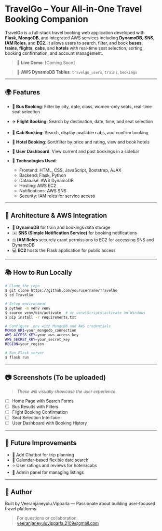 # TravelGo – Your All-in-One Travel Booking Companion

TravelGo is a full-stack travel booking web application developed with **Flask**, **MongoDB**, and integrated AWS services including **DynamoDB**, **SNS**, **IAM Roles**, and **EC2**. It allows users to search, filter, and book **buses**, **trains**, **flights**, **cabs**, and **hotels** with real-time seat selection, sorting, booking confirmation, and account management.

> 🚀 **Live Demo**: \[Coming Soon]


> 📂 **AWS DynamoDB Tables**: `travelgo_users`, `trains`, `bookings`

---

## 🌍 Features

* 🚌 **Bus Booking**: Filter by city, date, class, women-only seats, real-time seat selection
* ✈️ **Flight Booking**: Search by destination, date, time, and seat selection
* 🚕 **Cab Booking**: Search, display available cabs, and confirm booking
* 🏨 **Hotel Booking**: Sort/filter by price and rating, view and book hotels
* 👤 **User Dashboard**: View current and past bookings in a sidebar
* 🚀 **Technologies Used**:

  * Frontend: HTML, CSS, JavaScript, Bootstrap, AJAX
  * Backend: Flask, Python
  * Database:  AWS DynamoDB
  * Hosting: AWS EC2
  * Notifications: AWS SNS
  * Security: IAM roles for service access

---

## 🔄 Architecture & AWS Integration

* 🧰 **DynamoDB** for train and bookings data storage
* ✉️ **SNS (Simple Notification Service)** for booking notifications
* ⚖️ **IAM Roles** securely grant permissions to EC2 for accessing SNS and DynamoDB
* 💻 **EC2** hosts the Flask application for public access

---

## 📚 How to Run Locally

```bash
# Clone the repo
$ git clone https://github.com/yourusername/TravelGo
$ cd TravelGo

# Setup environment
$ python -m venv venv
$ source venv/bin/activate  # or venv\Scripts\activate on Windows
$ pip install -r requirements.txt

# Configure .env with MongoDB and AWS credentials
MONGO_URI=your_mongodb_connection
AWS_ACCESS_KEY=your_aws_access_key
AWS_SECRET_KEY=your_secret_key
REGION=your_region

# Run Flask server
$ flask run
```

---

## 📷 Screenshots (To be uploaded)

> *These will visually showcase the user experience.*

* [ ] Home Page with Search Forms
* [ ] Bus Results with Filters
* [ ] Flight Booking Confirmation
* [ ] Seat Selection Interface
* [ ] User Dashboard with Booking History

---

## 🚀 Future Improvements

* 🤖 Add Chatbot for trip planning
* 📅 Calendar-based flexible date search
* ⭐ User ratings and reviews for hotels/cabs
* 📆 Admin panel for managing listings

---

## 🎉 Author

Built by Veeranjaneyulu.Vipparla — Passionate about building user-focused travel platforms.

> For questions or collaboration: [veeranjaneyuluvipparla.2109@gmail.com](mailto:veeranjaneyuluvipparla.2109@gmail.com)
